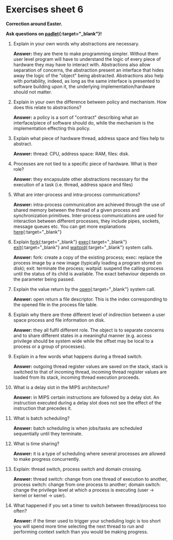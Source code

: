 # Exercises sheet 6

**Correction around Easter.**

**Ask questions on [padlet](https://uob.padlet.org/sanjayrawat/2yrm4w4fh1osjzgt){:target="_blank"}!**

1. Explain in your own words why abstractions are necessary.

    **Answer:** they are there to make programming simpler. Without them user level program will have to understand the logic of every piece of hardware they may have to interact with. Abstractions also allow separation of concerns, the abstraction present an interface that hides away the logic of the "object" being abstracted. Abstractions also help with portability, indeed, as long as the same interface is presented to software building upon it, the underlying implementation/hardware should not matter.

2. Explain in your own the difference between policy and mechanism. How does this relate to abstractions?

    **Answer:** a policy is a sort of "contract" describing what an interface/piece of software should do, while the mechanism is the implementation effecting this policy.
3. Explain what piece of hardware thread, address space and files help to abstract.

    **Answer:** thread: CPU, address space: RAM, files: disk.
4. Processes are not tied to a specific piece of hardware. What is their role?

    **Answer:** they encapsulate other abstractions necessary for the execution of a task (i.e. thread, address space and files)
5. What are inter-process and intra-process communications?

    **Answer:** intra-process communication are achieved through the use of shared memory between the thread of a given process and synchronization primitives. Inter-process communications are used for interaction between different processes, they include pipes, sockets, message queues etc. You can get more explanations [here](https://tldp.org/LDP/tlk/ipc/ipc.html){:target="_blank"}
6. Explain [fork](https://man7.org/linux/man-pages/man2/fork.2.html){:target="_blank"} [exec](https://man7.org/linux/man-pages/man3/exec.3.html){:target="_blank"} [exit](https://man7.org/linux/man-pages/man3/exit.3.html){:target="_blank"} and [waitpid](https://man7.org/linux/man-pages/man2/waitid.2.html){:target="_blank"} system calls.

    **Answer:** fork: create a copy of the existing process; exec: replace the process image by a new image (typically loading a program stored on disk); exit: terminate the process; waitpid: suspend the calling process until the status of its child is available. The exact behaviour depends on the parameter being passed.
7. Explain the value return by the [open](https://man7.org/linux/man-pages/man2/open.2.html){:target="_blank"} system call.

    **Answer:** open return a file descriptor. This is the index corresponding to the opened file  in the process file table.
8. Explain why there are three different level of indirection between a user space process and file information on disk.

    **Answer:** they all fulfil different role. The object is to separate concerns and to share different states in a meaningful manner (e.g. access privilege should be system wide while the offset may be local to a process or a group of processes).
9. Explain in a few words what happens during a thread switch.

    **Answer:** outgoing thread register values are saved on the stack, stack is switched to that of incoming thread, incoming thread register values are loaded from its stack, incoming thread execution proceeds.
10. What is a delay slot in the MIPS architecture?

    **Answer:** in MIPS certain instructions are followed by a delay slot. An instruction executed during a delay slot does not see the effect of the instruction that precedes it.
11. What is batch scheduling?

    **Answer:** batch scheduling is when jobs/tasks are scheduled sequentially until they terminate.
12. What is time sharing?

    **Answer:** it is a type of scheduling where several processes are allowed to make progress concurrently.
13. Explain: thread switch, process switch and domain crossing.

    **Answer:** thread switch: change from one thread of execution to another, process switch: change from one process to another; domain switch: change the privilege level at which a process is executing (user -> kernel or kernel -> user).

14. What happened if you set a timer to switch between thread/process too often?

    **Answer:** if the timer used to trigger your scheduling logic is too short you will spend more time selecting the next thread to run and performing context switch than you would be making progress.
